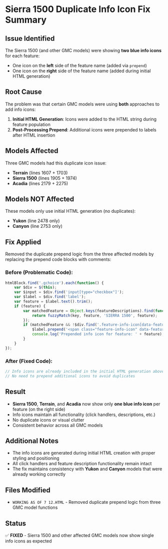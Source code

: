 # Sierra 1500 Duplicate Info Icon Fix Summary

## Issue Identified
The Sierra 1500 (and other GMC models) were showing **two blue info icons** for each feature:
- One icon on the **left** side of the feature name (added via `prepend`)
- One icon on the **right** side of the feature name (added during initial HTML generation)

## Root Cause
The problem was that certain GMC models were using **both** approaches to add info icons:

1. **Initial HTML Generation**: Icons were added to the HTML string during feature population
2. **Post-Processing Prepend**: Additional icons were prepended to labels after HTML insertion

## Models Affected
Three GMC models had this duplicate icon issue:
- **Terrain** (lines 1607 + 1703)
- **Sierra 1500** (lines 1905 + 1974) 
- **Acadia** (lines 2179 + 2275)

## Models NOT Affected
These models only use initial HTML generation (no duplicates):
- **Yukon** (line 2478 only)
- **Canyon** (line 2753 only)

## Fix Applied
Removed the duplicate prepend logic from the three affected models by replacing the prepend code blocks with comments:

### Before (Problematic Code):
```javascript
htmlBlock.find('.gchoice').each(function() {
    var $div = $(this);
    var $input = $div.find('input[type="checkbox"]');
    var $label = $div.find('label');
    var feature = $label.text().trim();
    if (feature) {
        var matchedFeature = Object.keys(featureDescriptions).find(function(key) {
            return fuzzyMatch(key, feature, 'SIERRA 1500', feature);
        });
        if (matchedFeature && !$div.find('.feature-info-icon[data-feature="' + matchedFeature + '"]').length) {
            $label.prepend('<span class="feature-info-icon" data-feature="' + matchedFeature + '">i</span>');
            console.log('Prepended info icon for feature: ' + feature);
        }
    }
});
```

### After (Fixed Code):
```javascript
// Info icons are already included in the initial HTML generation above
// No need to prepend additional icons to avoid duplicates
```

## Result
- **Sierra 1500**, **Terrain**, and **Acadia** now show only **one blue info icon** per feature (on the right side)
- Info icons maintain all functionality (click handlers, descriptions, etc.)
- No duplicate icons or visual clutter
- Consistent behavior across all GMC models

## Additional Notes
- The info icons are generated during initial HTML creation with proper styling and positioning
- All click handlers and feature description functionality remain intact
- The fix maintains consistency with **Yukon** and **Canyon** models that were already working correctly

## Files Modified
- `WORKING AS OF 7 12.HTML` - Removed duplicate prepend logic from three GMC model functions

## Status
✅ **FIXED** - Sierra 1500 and other affected GMC models now show single info icons as expected